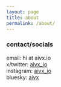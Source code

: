 ```yaml
---
layout: page
title: about
permalink: /about/
---
```


### contact/socials

email: hi at aivx.io  
x/twitter: [aivx_io](https://www.x.com/aivx_io)  
instagram: [aivx_io](https://www.instagram.com/aivx_io)  
bluesky: [aivx](https://bsky.app/profile/aivx.bsky.social)